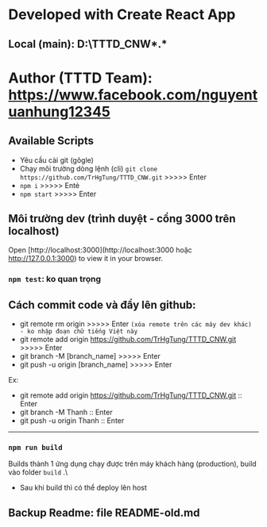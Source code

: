# Developed with Create React App


## Local (main): D:\TTTD_CNW\*.*

# Author (TTTD Team): https://www.facebook.com/nguyentuanhung12345

## Available Scripts

-   Yêu cầu cài git (gôgle)
-   Chạy môi trường dòng lệnh (cli) `git clone https://github.com/TrHgTung/TTTD_CNW.git`  >>>>> Enter
-   `npm i` >>>>> Entẻ
-   `npm start` >>>>> Enter

## Môi trường dev (trình duyệt - cổng 3000 trên localhost)
Open [http://localhost:3000](http://localhost:3000 hoặc http://127.0.0.1:3000) to view it in your browser.


### `npm test`: ko quan trọng

## Cách commit code và đẩy lên github: 
-   git remote rm origin >>>>> Enter `(xóa remote trên các máy dev khác) - ko nhập đoạn chữ tiếng Việt này`
-   git remote add origin https://github.com/TrHgTung/TTTD_CNW.git >>>>> Enter
-   git branch -M [branch_name]  >>>>> Enter
-   git push -u origin [branch_name]   >>>>> Enter

Ex:
-   git remote add origin https://github.com/TrHgTung/TTTD_CNW.git :: Enter
-   git branch -M Thanh :: Enter
-   git push -u origin Thanh :: Enter
--------------------------------------------------------------
### `npm run build`

Builds thành 1 ứng dụng chạy được trên máy khách hàng (production), build vào folder `build` .\

-   Sau khi build thì có thể deploy lên host

## Backup Readme: file README-old.md
